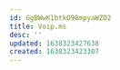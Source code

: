 ```yaml
---
id: GgBWwK1btkO98mpyaWZD2
title: Voip.ms
desc: ''
updated: 1638323427638
created: 1638323423307
---
```


